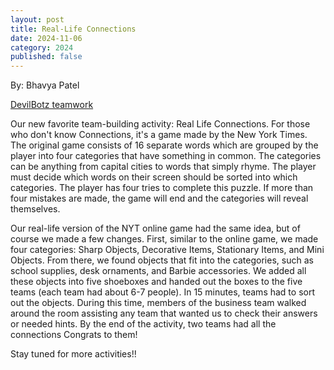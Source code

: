 ```yaml
---
layout: post
title: Real-Life Connections 
date: 2024-11-06
category: 2024
published: false
---
```

By: Bhavya Patel 

[DevilBotz teamwork](https://youtu.be/vl-QGZ5PY5Y?si=qB_l6wfa9cIYAB7k)

Our new favorite team-building activity: Real Life Connections. For those who don't know Connections, it's a game made by the New York Times. The original game consists of 16 separate words which are grouped by the player into four categories that have something in common. The categories can be anything from capital cities to words that simply rhyme. The player must decide which words on their screen should be sorted into which categories. The player has four tries to complete this puzzle. If more than four mistakes are made, the game will end and the categories will reveal themselves.

Our real-life version of the NYT online game had the same idea, but of course we made a few changes. First, similar to the online game, we made four categories: Sharp Objects, Decorative Items, Stationary Items, and Mini Objects. From there, we found objects that fit into the categories, such as school supplies, desk ornaments, and Barbie accessories. We added all these objects into five shoeboxes and handed out the boxes to the five teams (each team had about 6-7 people). In 15 minutes, teams had to sort out the objects. During this time, members of the business team walked around the room assisting any team that wanted us to check their answers or needed hints. By the end of the activity, two teams had all the connections Congrats to them! 

Stay tuned for more activities!!
